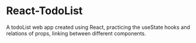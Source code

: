# React-TodoList
A todoList web app created using React, practicing the useState hooks and relations of props, linking between different components.
